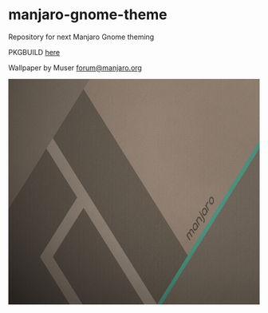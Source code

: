 # manjaro-gnome-theme
Repository for next Manjaro Gnome theming

PKGBUILD [here](https://github.com/manjaro/packages-community/tree/master/adapta-manjaro-themes-dev)

Wallpaper by Muser forum@manjaro.org

<p align="center">
  <img alt="GDM Wallppaer" src="https://github.com/Ste74/manjaro-gnome-theme/blob/master/common/manjaro-label.png?raw=true" alt="alt text" width="800" height="452">
</p>
